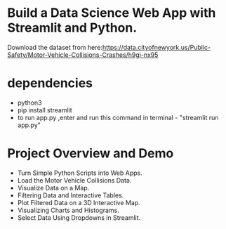 # Build a Data Science Web App with Streamlit and Python.
Download the dataset from here:https://data.cityofnewyork.us/Public-Safety/Motor-Vehicle-Collisions-Crashes/h9gi-nx95

# dependencies
- python3
- pip install streamlit
- to run app.py ,enter and run this command in terminal - "streamlit run app.py"
# Project Overview and Demo
- Turn Simple Python Scripts into Web Apps.
- Load the Motor Vehicle Collisions Data.
- Visualize Data on a Map.
- Filtering Data and Interactive Tables.
- Plot Filtered Data on a 3D Interactive Map.
- Visualizing Charts and Histograms.
- Select Data Using Dropdowns in Streamlit.
